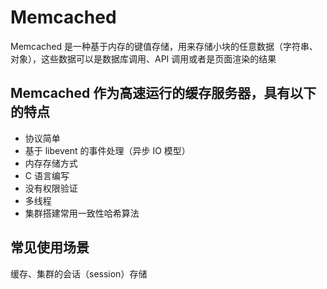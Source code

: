 # Memcached

Memcached 是一种基于内存的键值存储，用来存储小块的任意数据（字符串、对象），这些数据可以是数据库调用、API 调用或者是页面渲染的结果

## Memcached 作为高速运行的缓存服务器，具有以下的特点
- 协议简单
- 基于 libevent 的事件处理（异步 IO 模型）
- 内存存储方式
- C 语言编写
- 没有权限验证
- 多线程
- 集群搭建常用一致性哈希算法

## 常见使用场景
缓存、集群的会话（session）存储
